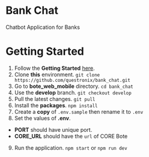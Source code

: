 # Bank Chat
Chatbot Application for Banks

# Getting Started
1. Follow the **Getting Started** [here](https://github.com/questronix/bote_core.git).
2. Clone **this** environment. `git clone https://github.com/questronix/bank_chat.git`
3. Go to **bote_web_mobile** directory. `cd bank_chat`
4. Use the **develop** branch. `git checkout develop`
5. Pull the latest changes. `git pull`
6. Install the **packages**. `npm install`
7. Create a **copy** of `.env.sample` then rename it to `.env`
8. Set the values of **.env**.
  * **PORT** should have unique port.
  * **CORE_URL** should have the `url` of CORE Bote
9. Run the application. `npm start` or `npm run dev`
